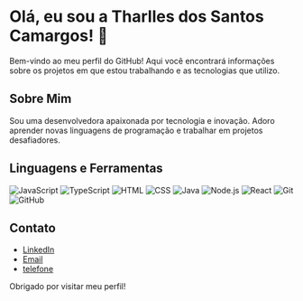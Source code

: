 # Olá, eu sou a Tharlles dos Santos Camargos! 👋

Bem-vindo ao meu perfil do GitHub! Aqui você encontrará informações sobre os projetos em que estou trabalhando e as tecnologias que utilizo.

## Sobre Mim

Sou uma desenvolvedora apaixonada por tecnologia e inovação. Adoro aprender novas linguagens de programação e trabalhar em projetos desafiadores.

## Linguagens e Ferramentas

![JavaScript](https://img.shields.io/badge/-JavaScript-black?style=flat-square&logo=javascript)
![TypeScript](https://img.shields.io/badge/-TypeScript-black?style=flat-square&logo=typescript)
![HTML](https://img.shields.io/badge/-HTML-black?style=flat-square&logo=html5)
![CSS](https://img.shields.io/badge/-CSS-black?style=flat-square&logo=css3)
![Java](https://img.shields.io/badge/-Java-black?style=flat-square&logo=java)
![Node.js](https://img.shields.io/badge/-Node.js-black?style=flat-square&logo=node.js)
![React](https://img.shields.io/badge/-React-black?style=flat-square&logo=react)
![Git](https://img.shields.io/badge/-Git-black?style=flat-square&logo=git)
![GitHub](https://img.shields.io/badge/-GitHub-black?style=flat-square&logo=github)

## Contato

- [LinkedIn](https://www.linkedin.com/in/tharlles-dos-santos-camargos-507408279/)
- [Email](mailto:tharllestsc@gmail.com)
- [telefone](telefone:+55(85)998219145)

Obrigado por visitar meu perfil!
